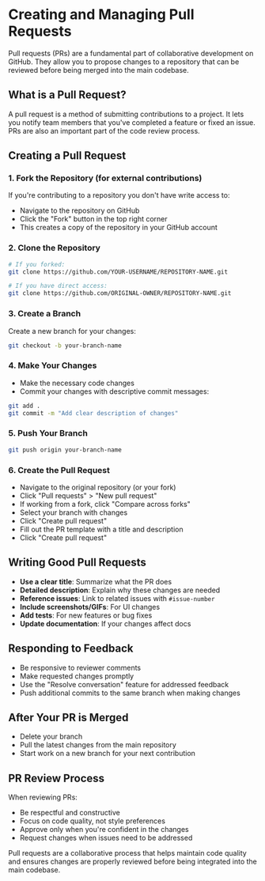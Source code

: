 # Creating and Managing Pull Requests

Pull requests (PRs) are a fundamental part of collaborative development on GitHub. They allow you to propose changes to a repository that can be reviewed before being merged into the main codebase.

## What is a Pull Request?

A pull request is a method of submitting contributions to a project. It lets you notify team members that you've completed a feature or fixed an issue. PRs are also an important part of the code review process.

## Creating a Pull Request

### 1. Fork the Repository (for external contributions)

If you're contributing to a repository you don't have write access to:

- Navigate to the repository on GitHub
- Click the "Fork" button in the top right corner
- This creates a copy of the repository in your GitHub account

### 2. Clone the Repository

```bash
# If you forked:
git clone https://github.com/YOUR-USERNAME/REPOSITORY-NAME.git

# If you have direct access:
git clone https://github.com/ORIGINAL-OWNER/REPOSITORY-NAME.git
```

### 3. Create a Branch

Create a new branch for your changes:

```bash
git checkout -b your-branch-name
```

### 4. Make Your Changes

- Make the necessary code changes
- Commit your changes with descriptive commit messages:

```bash
git add .
git commit -m "Add clear description of changes"
```

### 5. Push Your Branch

```bash
git push origin your-branch-name
```

### 6. Create the Pull Request

- Navigate to the original repository (or your fork)
- Click "Pull requests" > "New pull request"
- If working from a fork, click "Compare across forks"
- Select your branch with changes
- Click "Create pull request"
- Fill out the PR template with a title and description
- Click "Create pull request"

## Writing Good Pull Requests

- **Use a clear title**: Summarize what the PR does
- **Detailed description**: Explain why these changes are needed
- **Reference issues**: Link to related issues with `#issue-number`
- **Include screenshots/GIFs**: For UI changes
- **Add tests**: For new features or bug fixes
- **Update documentation**: If your changes affect docs

## Responding to Feedback

- Be responsive to reviewer comments
- Make requested changes promptly
- Use the "Resolve conversation" feature for addressed feedback
- Push additional commits to the same branch when making changes

## After Your PR is Merged

- Delete your branch
- Pull the latest changes from the main repository
- Start work on a new branch for your next contribution

## PR Review Process

When reviewing PRs:

- Be respectful and constructive
- Focus on code quality, not style preferences
- Approve only when you're confident in the changes
- Request changes when issues need to be addressed

Pull requests are a collaborative process that helps maintain code quality and ensures changes are properly reviewed before being integrated into the main codebase.
